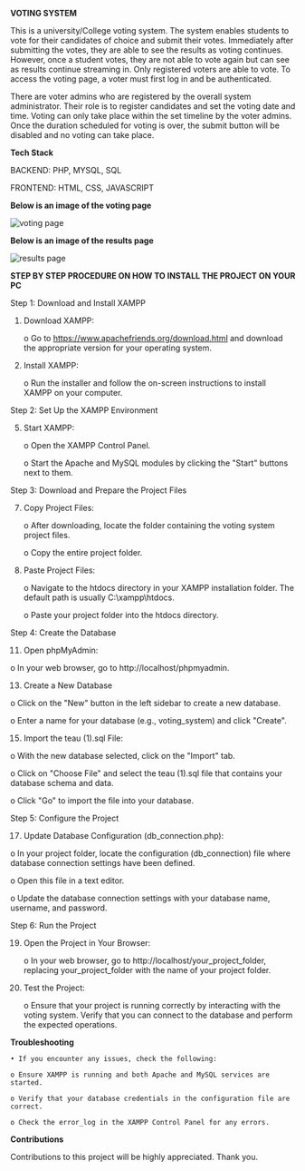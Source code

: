 **VOTING SYSTEM**

This is a university/College voting system. The system enables students to vote for their candidates of choice and submit their votes. Immediately after submitting the votes, they are able to see the results as voting continues. However, once a student votes, they are not able to vote again but can see as results continue streaming in. Only registered voters are able to vote. To access the voting page, a voter must first log in and be authenticated.

There are voter admins who are registered by the overall system administrator. Their role is to register candidates and set the voting date and time. Voting can only take place within the set timeline by the voter admins. Once the duration scheduled for voting is over, the submit button will be disabled and no voting can take place.

**Tech Stack**

BACKEND: PHP, MYSQL, SQL

FRONTEND: HTML, CSS, JAVASCRIPT


**Below is an image of the voting page**

![voting page](https://github.com/user-attachments/assets/eb72b77c-1458-4cdd-804f-0d402721c27c)

**Below is an image of the results page**

![results page](https://github.com/user-attachments/assets/d6b43341-ff4f-4aed-8a9d-b0773218d556)

**STEP BY STEP PROCEDURE ON HOW TO INSTALL THE PROJECT ON YOUR PC**

Step 1: Download and Install XAMPP

1. Download XAMPP:
   
   o Go to https://www.apachefriends.org/download.html and download the appropriate version for your operating system.
   
3. Install XAMPP:

    o Run the installer and follow the on-screen instructions to install XAMPP on your computer.
   
Step 2: Set Up the XAMPP Environment
   
5. Start XAMPP:
   
   o Open the XAMPP Control Panel.
   
   o Start the Apache and MySQL modules by clicking the "Start" buttons next to them.
   
Step 3: Download and Prepare the Project Files
   
7. Copy Project Files:
   
   o After downloading, locate the folder containing the voting system project files.
   
   o Copy the entire project folder.
   
9. Paste Project Files:
    
   o Navigate to the htdocs directory in your XAMPP installation folder. The default path is usually C:\xampp\htdocs.
   
   o Paste your project folder into the htdocs directory.
   
Step 4: Create the Database
   
11. Open phpMyAdmin:
    
   o In your web browser, go to http://localhost/phpmyadmin.
   
13. Create a New Database
    
   o Click on the "New" button in the left sidebar to create a new database.
   
   o Enter a name for your database (e.g., voting_system) and click "Create".
   
15. Import the teau (1).sql File:
    
   o With the new database selected, click on the "Import" tab.
   
   o Click on "Choose File" and select the teau (1).sql file that contains your database schema and data.
   
   o Click "Go" to import the file into your database.
   
Step 5: Configure the Project

17. Update Database Configuration (db_connection.php):
    
   o In your project folder, locate the configuration (db_connection) file where database connection settings have been defined.
   
   o Open this file in a text editor.
   
   o Update the database connection settings with your database name, username, and password.
   
Step 6: Run the Project

19. Open the Project in Your Browser:
    
    o In your web browser, go to http://localhost/your_project_folder, replacing your_project_folder with the name of your project folder.
    
21. Test the Project:
    
    o Ensure that your project is running correctly by interacting with the voting system. Verify that you can connect to the database and perform the expected operations.
    
**Troubleshooting**
    
    • If you encounter any issues, check the following:
    
    o Ensure XAMPP is running and both Apache and MySQL services are started.
    
    o Verify that your database credentials in the configuration file are correct.
    
    o Check the error_log in the XAMPP Control Panel for any errors.

**Contributions**

Contributions to this project will be highly appreciated. Thank you.
